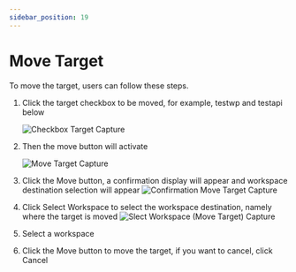 ```yaml
---
sidebar_position: 19
---
```


# Move Target

To move the target, users can follow these steps.
1. Click the target checkbox to be moved, for example, testwp and testapi below

   ![Checkbox Target Capture](/img/capture/checkbox-movetarget.png)
2. Then the move button will activate

   ![Move Target Capture](/img/capture/move-target.png)
3. Click the Move button, a confirmation display will appear and workspace destination selection will appear
   ![Confirmation Move Target Capture](/img/capture/konfir-move-targets.png)
4. Click Select Workspace to select the workspace destination, namely where the target is moved
   ![Slect Workspace (Move Target) Capture](/img/capture/select-workspace-move.png)
5. Select a workspace
6. Click the Move button to move the target, if you want to cancel, click Cancel
